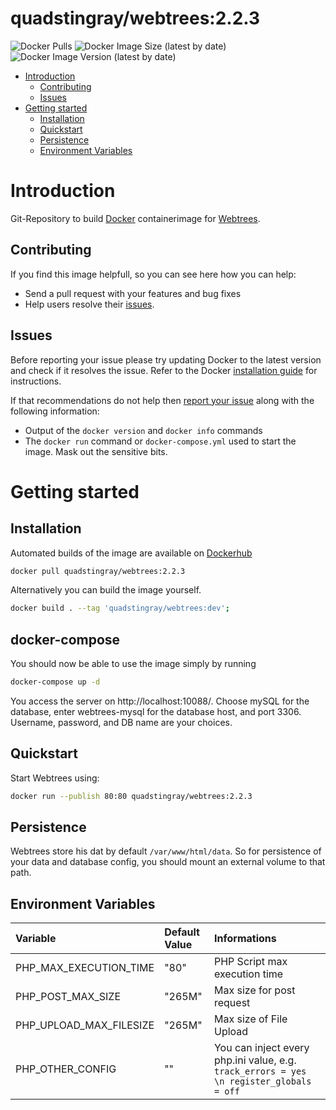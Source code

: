 # quadstingray/webtrees:2.2.3

![Docker Pulls](https://img.shields.io/docker/pulls/quadstingray/webtrees) ![Docker Image Size (latest by date)](https://img.shields.io/docker/image-size/quadstingray/webtrees) ![Docker Image Version (latest by date)](https://img.shields.io/docker/v/quadstingray/webtrees) 

- [Introduction](#introduction)
  - [Contributing](#contributing)
  - [Issues](#issues)
- [Getting started](#getting-started)
  - [Installation](#installation)
  - [Quickstart](#quickstart)
  - [Persistence](#persistence)
  - [Environment Variables](#environment-variables)

# Introduction
Git-Repository to build [Docker](https://www.docker.com/) containerimage for [Webtrees](https://github.com/fisharebest/webtrees).

## Contributing
If you find this image helpfull, so you can see here how you can help:
- Send a pull request with your features and bug fixes
- Help users resolve their [issues](https://github.com/QuadStingray/docker-webtrees/issues).

## Issues
Before reporting your issue please try updating Docker to the latest version and check if it resolves the issue. Refer to the Docker [installation guide](https://docs.docker.com/installation) for instructions.

If that recommendations do not help then [report your issue](../../issues/new) along with the following information:

- Output of the `docker version` and `docker info` commands
- The `docker run` command or `docker-compose.yml` used to start the
  image. Mask out the sensitive bits.

# Getting started
## Installation
Automated builds of the image are available on
[Dockerhub](https://hub.docker.com/r/quadstingray/webtrees)

```bash
docker pull quadstingray/webtrees:2.2.3
```

Alternatively you can build the image yourself.
```bash
docker build . --tag 'quadstingray/webtrees:dev';
```

## docker-compose
You should now be able to use the image simply by running

```bash
docker-compose up -d
```
You access the server on http://localhost:10088/.  Choose mySQL for
the database, enter webtrees-mysql for the database host, and port 3306.
Username, password, and DB name are your choices.

## Quickstart
Start Webtrees using:

```bash
docker run --publish 80:80 quadstingray/webtrees:2.2.3
```



## Persistence
Webtrees store his dat by default  `/var/www/html/data`. So for persistence of your data and database config, you should mount an external volume to that path.

## Environment Variables

| Variable                       | Default Value    | Informations                                                                             |
|:-------------------------------|:-----------------|:-----------------------------------------------------------------------------------------|
| PHP_MAX_EXECUTION_TIME         | "80"             |  PHP Script max execution time                                                           |
| PHP_POST_MAX_SIZE              | "265M"           |  Max size for post request                                                               |
| PHP_UPLOAD_MAX_FILESIZE        | "265M"           |  Max size of File Upload                                                                 |
| PHP_OTHER_CONFIG               | ""               |  You can inject every php.ini value, e.g. `track_errors = yes \n register_globals = off` |
